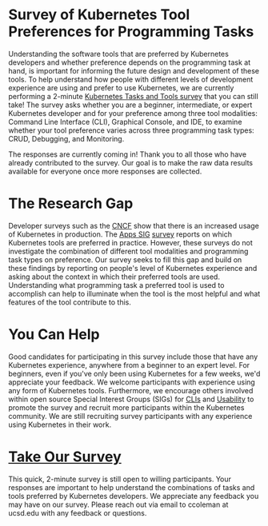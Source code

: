 # Survey of Kubernetes Tool Preferences for Programming Tasks

Understanding the software tools that are preferred by Kubernetes developers and whether preference depends on the programming task at hand, is important for informing the future design and development of these tools. To help understand how people with different levels of development experience are using and prefer to use Kubernetes, we are currently performing a 2-minute [Kubernetes Tasks and Tools survey](https://forms.gle/CcXwjx1Tftkp7KAW9) that you can still take! The survey asks whether you are a beginner, intermediate, or expert Kubernetes developer and for your preference among three tool modalities: Command Line Interface (CLI), Graphical Console, and IDE, to examine whether your tool preference varies across three programming task types: CRUD, Debugging, and Monitoring.

The responses are currently coming in! Thank you to all those who have already contributed to the survey. Our goal is to make the raw data results available for everyone once more responses are collected.

# The Research Gap

Developer surveys such as the [CNCF](https://www.cncf.io/wp-content/uploads/2020/11/CNCF_Survey_Report_2020.pdf) show that there is an increased usage of Kubernetes in production. The [Apps SIG](https://github.com/kubernetes/community/tree/master/sig-apps) [survey](https://kubernetes.io/blog/2018/04/24/kubernetes-application-survey-results-2018/) reports on which Kubernetes tools are preferred in practice. However, these surveys do not investigate the combination of different tool modalities and programming task types on preference. Our survey seeks to fill this gap and build on these findings by reporting on people's level of Kubernetes experience and asking about the context in which their preferred tools are used. Understanding what programming task a preferred tool is used to accomplish can help to illuminate when the tool is the most helpful and what features of the tool contribute to this. 

# You Can Help

Good candidates for participating in this survey include those that have any Kubernetes experience, anywhere from a beginner to an expert level. For beginners, even if you've only been using Kubernetes for a few weeks, we'd appreciate your feedback. We welcome participants with experience using any form of Kubernetes tools. Furthermore, we encourage others involved within open source Special Interest Groups (SIGs) for [CLIs](https://github.com/kubernetes/community/blob/master/sig-cli/README.md) and [Usability](https://github.com/kubernetes-sigs/sig-usability) to promote the survey and recruit more participants within the Kubernetes community. We are still recruiting survey participants with any experience using Kubernetes in their work.

# [Take Our Survey](https://forms.gle/CcXwjx1Tftkp7KAW9)

This quick, 2-minute survey is still open to willing participants. Your responses are important to help understand the combinations of tasks and tools preferred by Kubernetes developers. We appreciate any feedback you may have on our survey. Please reach out via email to ccoleman at ucsd.edu with any feedback or questions.
